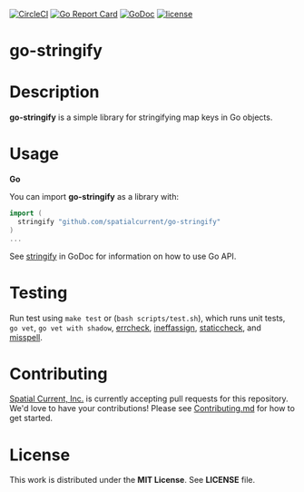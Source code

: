 [![CircleCI](https://circleci.com/gh/spatialcurrent/go-stringify/tree/master.svg?style=svg)](https://circleci.com/gh/spatialcurrent/go-stringify/tree/master) [![Go Report Card](https://goreportcard.com/badge/spatialcurrent/go-stringify)](https://goreportcard.com/report/spatialcurrent/go-stringify)  [![GoDoc](https://godoc.org/github.com/spatialcurrent/go-stringify?status.svg)](https://godoc.org/github.com/spatialcurrent/go-stringify) [![license](http://img.shields.io/badge/license-MIT-red.svg?style=flat)](https://github.com/spatialcurrent/go-stringify/blob/master/LICENSE)

# go-stringify

# Description

**go-stringify** is a simple library for stringifying map keys in Go objects.

# Usage

**Go**

You can import **go-stringify** as a library with:

```go
import (
  stringify "github.com/spatialcurrent/go-stringify"
)
...
```

See [stringify](https://godoc.org/github.com/spatialcurrent/go-stringify) in GoDoc for information on how to use Go API.

# Testing

Run test using `make test` or (`bash scripts/test.sh`), which runs unit tests, `go vet`, `go vet with shadow`, [errcheck](https://github.com/kisielk/errcheck), [ineffassign](https://github.com/gordonklaus/ineffassign), [staticcheck](https://staticcheck.io/), and [misspell](https://github.com/client9/misspell).

# Contributing

[Spatial Current, Inc.](https://spatialcurrent.io) is currently accepting pull requests for this repository.  We'd love to have your contributions!  Please see [Contributing.md](https://github.com/spatialcurrent/go-stringify/blob/master/CONTRIBUTING.md) for how to get started.

# License

This work is distributed under the **MIT License**.  See **LICENSE** file.
